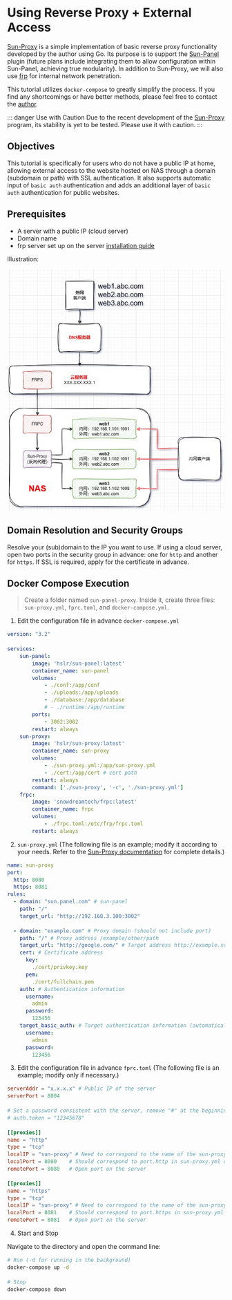 # Using Reverse Proxy + External Access

[Sun-Proxy](https://github.com/hslr-s/sun-proxy) is a simple implementation of basic reverse proxy functionality developed by the author using Go. Its purpose is to support the [Sun-Panel](https://github.com/hslr-s/sun-panel) plugin (future plans include integrating them to allow configuration within Sun-Panel, achieving true modularity). In addition to Sun-Proxy, we will also use [frp](https://github.com/fatedier/frp) for internal network penetration.

This tutorial utilizes `docker-compose` to greatly simplify the process. If you find any shortcomings or have better methods, please feel free to contact the [author](/introduce/author_groups.html).

::: danger Use with Caution
Due to the recent development of the [Sun-Proxy](https://github.com/hslr-s/sun-proxy) program, its stability is yet to be tested. Please use it with caution.
:::

## Objectives

This tutorial is specifically for users who do not have a public IP at home, allowing external access to the website hosted on NAS through a domain (subdomain or path) with SSL authentication. It also supports automatic input of `basic auth` authentication and adds an additional layer of `basic auth` authentication for public websites.

## Prerequisites

- A server with a public IP (cloud server)
- Domain name
- frp server set up on the server [installation guide](https://gofrp.org/zh-cn/docs/setup/)

Illustration:

![](/images/advanced/use_reverse_proxy/diagram.jpg)

## Domain Resolution and Security Groups

Resolve your (sub)domain to the IP you want to use. If using a cloud server, open two ports in the security group in advance: one for `http` and another for `https`. If SSL is required, apply for the certificate in advance.

## Docker Compose Execution

> Create a folder named `sun-panel-proxy`. Inside it, create three files: `sun-proxy.yml`, `fprc.toml`, and `docker-compose.yml`.

1. Edit the configuration file in advance `docker-compose.yml`

```yml
version: "3.2"

services:
    sun-panel:
        image: 'hslr/sun-panel:latest'
        container_name: sun-panel
        volumes:
            - ./conf:/app/conf
            - ./uploads:/app/uploads
            - ./database:/app/database
            # - ./runtime:/app/runtime
        ports:
            - 3002:3002
        restart: always
    sun-proxy:
        image: 'hslr/sun-proxy:latest'
        container_name: sun-proxy
        volumes:
            - ./sun-proxy.yml:/app/sun-proxy.yml
            - ./cert:/app/cert # cert path
        restart: always
        command: ['./sun-proxy', '-c', './sun-proxy.yml']
    frpc:
        image: 'snowdreamtech/frpc:latest'
        container_name: frpc
        volumes:
            - ./frpc.toml:/etc/frp/frpc.toml
        restart: always

```

2. `sun-proxy.yml` (The following file is an example; modify it according to your needs. Refer to the [Sun-Proxy documentation](https://github.com/hslr-s/sun-proxy) for complete details.)

```yml 
name: sun-proxy
port:
  http: 8080
  https: 8081
rules:
  - domain: "sun.panel.com" # sun-panel
    path: "/" 
    target_url: "http://192.168.3.100:3002" 

  - domain: "example.com" # Proxy domain (should not include port)
    path: "/" # Proxy address /example/other/path
    target_url: "http://google.com/" # Target address http://example.sun.sun
    cert: # Certificate address
      key:
        ./cert/privkey.key
      pem:
        ./cert/fullchain.pem
    auth: # Authentication information
      username:
        admin
      password:
        123456
    target_basic_auth: # Target authentication information (automatically input)
      username:
        admin
      password:
        123456
```

3. Edit the configuration file in advance `fprc.toml` (The following file is an example; modify only if necessary.)

```toml {1,2,11-12,18-19}
serverAddr = "x.x.x.x" # Public IP of the server
serverPort = 8004 

# Set a password consistent with the server, remove "#" at the beginning of the line if you want to set it
# auth.token = "12345678"  

[[proxies]]
name = "http"
type = "tcp"
localIP = "sun-proxy" # Need to correspond to the name of the sun-proxy container
localPort = 8080    # Should correspond to port.http in sun-proxy.yml on the NAS side
remotePort = 8080   # Open port on the server 

[[proxies]]
name = "https"
type = "tcp"
localIP = "sun-proxy" # Need to correspond to the name of the sun-proxy container
localPort = 8081    # Should correspond to port.https in sun-proxy.yml on the NAS side
remotePort = 8081   # Open port on the server 
```



4. Start and Stop

Navigate to the directory and open the command line:

```sh
# Run (-d for running in the background)
docker-compose up -d

# Stop
docker-compose down
```
